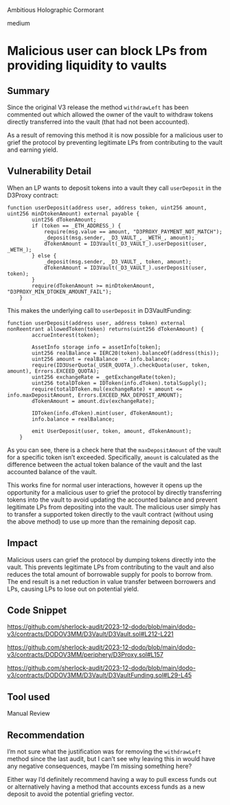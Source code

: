 Ambitious Holographic Cormorant

medium

# Malicious user can block LPs from providing liquidity to vaults

## Summary

Since the original V3 release the method `withdrawLeft` has been commented out which allowed the owner of the vault to withdraw tokens directly transferred into the vault (that had not been accounted). 

As a result of removing this method it is now possible for a malicious user to grief the protocol by preventing legitimate LPs from contributing to the vault and earning yield.

## Vulnerability Detail

When an LP wants to deposit tokens into a vault they call `userDeposit` in the D3Proxy contract:

```solidity
function userDeposit(address user, address token, uint256 amount, uint256 minDtokenAmount) external payable {
        uint256 dTokenAmount;
        if (token == _ETH_ADDRESS_) {
            require(msg.value == amount, "D3PROXY_PAYMENT_NOT_MATCH");
            _deposit(msg.sender, _D3_VAULT_, _WETH_, amount);
            dTokenAmount = ID3Vault(_D3_VAULT_).userDeposit(user, _WETH_);
        } else {
            _deposit(msg.sender, _D3_VAULT_, token, amount);
            dTokenAmount = ID3Vault(_D3_VAULT_).userDeposit(user, token);
        }
        require(dTokenAmount >= minDtokenAmount, "D3PROXY_MIN_DTOKEN_AMOUNT_FAIL");
    }
```

This makes the underlying call to `userDeposit` in D3VaultFunding:

```solidity
function userDeposit(address user, address token) external nonReentrant allowedToken(token) returns(uint256 dTokenAmount) {
        accrueInterest(token);

        AssetInfo storage info = assetInfo[token];
        uint256 realBalance = IERC20(token).balanceOf(address(this));
        uint256 amount = realBalance  - info.balance;
        require(ID3UserQuota(_USER_QUOTA_).checkQuota(user, token, amount), Errors.EXCEED_QUOTA);
        uint256 exchangeRate = _getExchangeRate(token);
        uint256 totalDToken = IDToken(info.dToken).totalSupply();
        require(totalDToken.mul(exchangeRate) + amount <= info.maxDepositAmount, Errors.EXCEED_MAX_DEPOSIT_AMOUNT);
        dTokenAmount = amount.div(exchangeRate);

        IDToken(info.dToken).mint(user, dTokenAmount);
        info.balance = realBalance;

        emit UserDeposit(user, token, amount, dTokenAmount);
    }
```

As you can see, there is a check here that the `maxDepositAmount` of the vault for a specific token isn’t exceeded. Specifically, `amount` is calculated as the difference between the actual token balance of the vault and the last accounted balance of the vault.

This works fine for normal user interactions, however it opens up the opportunity for a malicious user to grief the protocol by directly transferring tokens into the vault to avoid updating the accounted balance and prevent legitimate LPs from depositing into the vault. The malicious user simply has to transfer a supported token directly to the vault contract (without using the above method) to use up more than the remaining deposit cap.

## Impact

Malicious users can grief the protocol by dumping tokens directly into the vault. This prevents legitimate LPs from contributing to the vault and also reduces the total amount of borrowable supply for pools to borrow from. The end result is a net reduction in value transfer between borrowers and LPs, causing LPs to lose out on potential yield.

## Code Snippet

https://github.com/sherlock-audit/2023-12-dodo/blob/main/dodo-v3/contracts/DODOV3MM/D3Vault/D3Vault.sol#L212-L221

https://github.com/sherlock-audit/2023-12-dodo/blob/main/dodo-v3/contracts/DODOV3MM/periphery/D3Proxy.sol#L157

https://github.com/sherlock-audit/2023-12-dodo/blob/main/dodo-v3/contracts/DODOV3MM/D3Vault/D3VaultFunding.sol#L29-L45

## Tool used

Manual Review

## Recommendation

I’m not sure what the justification was for removing the `withdrawLeft` method since the last audit, but I can’t see why leaving this in would have any negative consequences, maybe I’m missing something here?

Either way I’d definitely recommend having a way to pull excess funds out or alternatively having a method that accounts excess funds as a new deposit to avoid the potential griefing vector.
